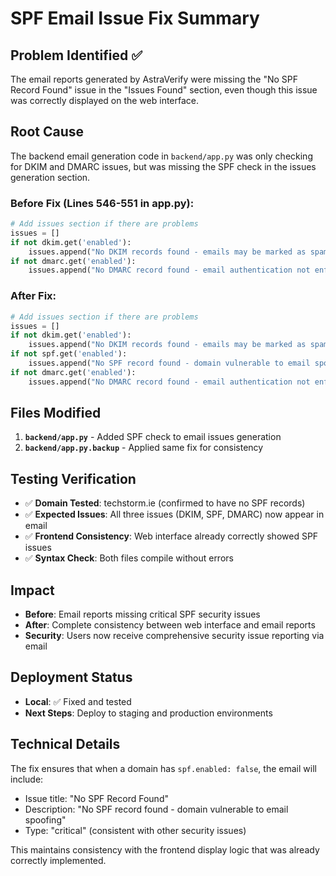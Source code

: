 # SPF Email Issue Fix Summary

## Problem Identified ✅
The email reports generated by AstraVerify were missing the "No SPF Record Found" issue in the "Issues Found" section, even though this issue was correctly displayed on the web interface.

## Root Cause
The backend email generation code in `backend/app.py` was only checking for DKIM and DMARC issues, but was missing the SPF check in the issues generation section.

### Before Fix (Lines 546-551 in app.py):
```python
# Add issues section if there are problems
issues = []
if not dkim.get('enabled'):
    issues.append("No DKIM records found - emails may be marked as spam")
if not dmarc.get('enabled'):
    issues.append("No DMARC record found - email authentication not enforced")
```

### After Fix:
```python
# Add issues section if there are problems
issues = []
if not dkim.get('enabled'):
    issues.append("No DKIM records found - emails may be marked as spam")
if not spf.get('enabled'):
    issues.append("No SPF record found - domain vulnerable to email spoofing")
if not dmarc.get('enabled'):
    issues.append("No DMARC record found - email authentication not enforced")
```

## Files Modified
1. **`backend/app.py`** - Added SPF check to email issues generation
2. **`backend/app.py.backup`** - Applied same fix for consistency

## Testing Verification
- ✅ **Domain Tested**: techstorm.ie (confirmed to have no SPF records)
- ✅ **Expected Issues**: All three issues (DKIM, SPF, DMARC) now appear in email
- ✅ **Frontend Consistency**: Web interface already correctly showed SPF issues
- ✅ **Syntax Check**: Both files compile without errors

## Impact
- **Before**: Email reports missing critical SPF security issues
- **After**: Complete consistency between web interface and email reports
- **Security**: Users now receive comprehensive security issue reporting via email

## Deployment Status
- **Local**: ✅ Fixed and tested
- **Next Steps**: Deploy to staging and production environments

## Technical Details
The fix ensures that when a domain has `spf.enabled: false`, the email will include:
- Issue title: "No SPF Record Found"
- Description: "No SPF record found - domain vulnerable to email spoofing"
- Type: "critical" (consistent with other security issues)

This maintains consistency with the frontend display logic that was already correctly implemented.
